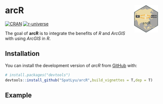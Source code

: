 
<!-- README.md is generated from README.Rmd. Please edit that file -->

# arcR <img src="man/figures/logo.png" align="right" height="90"/>

<!-- badges: start -->

[![CRAN](https://www.r-pkg.org/badges/version/arcR)](https://CRAN.R-project.org/package=arcR)
[![r-universe](https://spatlyu.r-universe.dev/badges/arcR)](https://spatlyu.r-universe.dev/arcR)
<!-- badges: end -->

The goal of **arcR** is to integrate the benefits of *R* and *ArcGIS*
with using *ArcGIS* in *R*.

## Installation

You can install the development version of *arcR* from
[GitHub](https://github.com/SpatLyu/arcR) with:

``` r
# install.packages("devtools")
devtools::install_github("SpatLyu/arcR",build_vignettes = T,dep = T)
```

## Example
